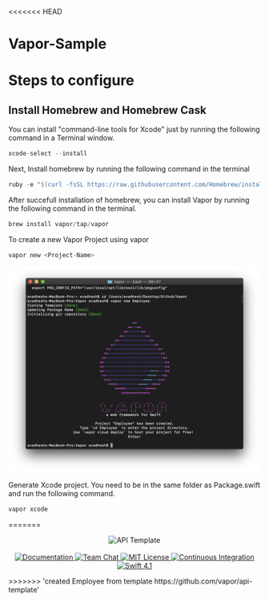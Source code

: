 <<<<<<< HEAD
# Vapor-Sample


# Steps to configure

## Install Homebrew and Homebrew Cask

You can install "command-line tools for Xcode" just by running the following command in a Terminal window.
```swift
xcode-select --install
```

Next, Install homebrew by running the following command in the terminal 
```swift
ruby -e "$(curl -fsSL https://raw.githubusercontent.com/Homebrew/install/master/install)"
```

After succefull installation of homebrew, you can install Vapor by running the following command in the terminal.
```swift
brew install vapor/tap/vapor
```

To create a new Vapor Project using vapor
```swift
vapor new <Project-Name>
```

![Alt Text](https://github.com/apple-avadhesh/Vapor-Sample/blob/master/Screenshot%202018-10-20%20at%201.45.01%20AM.png)

Generate Xcode project. You need to be in the same folder as Package.swift and run the following command.
```swift
vapor xcode
```










  
=======
<p align="center">
    <img src="https://user-images.githubusercontent.com/1342803/36623515-7293b4ec-18d3-11e8-85ab-4e2f8fb38fbd.png" width="320" alt="API Template">
    <br>
    <br>
    <a href="http://docs.vapor.codes/3.0/">
        <img src="http://img.shields.io/badge/read_the-docs-2196f3.svg" alt="Documentation">
    </a>
    <a href="https://discord.gg/vapor">
        <img src="https://img.shields.io/discord/431917998102675485.svg" alt="Team Chat">
    </a>
    <a href="LICENSE">
        <img src="http://img.shields.io/badge/license-MIT-brightgreen.svg" alt="MIT License">
    </a>
    <a href="https://circleci.com/gh/vapor/api-template">
        <img src="https://circleci.com/gh/vapor/api-template.svg?style=shield" alt="Continuous Integration">
    </a>
    <a href="https://swift.org">
        <img src="http://img.shields.io/badge/swift-4.1-brightgreen.svg" alt="Swift 4.1">
    </a>
</p>
>>>>>>> 'created Employee from template https://github.com/vapor/api-template'
